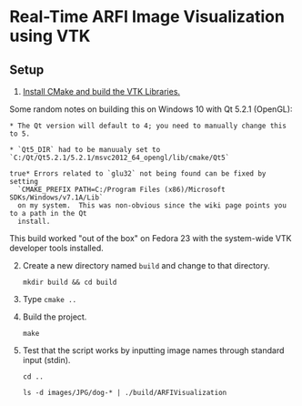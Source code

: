 # Real-Time ARFI Image Visualization using VTK

## Setup
1. [Install CMake and build the VTK Libraries.](http://www.vtk.org/Wiki/VTK/Configure_and_Build)

Some random notes on building this on Windows 10 with Qt 5.2.1 (OpenGL):

    * The Qt version will default to 4; you need to manually change this to 5.

    * `Qt5_DIR` had to be manuualy set to `C:/Qt/Qt5.2.1/5.2.1/msvc2012_64_opengl/lib/cmake/Qt5`

    true* Errors related to `glu32` not being found can be fixed by setting 
      `CMAKE_PREFIX PATH=C:/Program Files (x86)/Microsoft SDKs/Windows/v7.1A/Lib` 
      on my system.  This was non-obvious since the wiki page points you to a path in the Qt 
      install.
      
This build worked "out of the box" on Fedora 23 with the system-wide VTK developer tools installed.

2. Create a new directory named `build` and change to that directory.

    `mkdir build && cd build`

3. Type `cmake ..`

4. Build the project.

    `make`

5. Test that the script works by inputting image names through standard input (stdin).

    `cd ..`
    
    `ls -d images/JPG/dog-* | ./build/ARFIVisualization `
